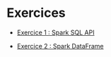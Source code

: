 # Exercices

* [Exercice 1 : Spark SQL API](<https://databricks-prod-cloudfront.cloud.databricks.com/public/4027ec902e239c93eaaa8714f173bcfc/7554031403801075/1251740816011299/7912992298842397/latest.html> )

* [Exercice 2 : Spark DataFrame]( https://databricks-prod-cloudfront.cloud.databricks.com/public/4027ec902e239c93eaaa8714f173bcfc/7554031403801075/1391890899417187/7912992298842397/latest.html )


